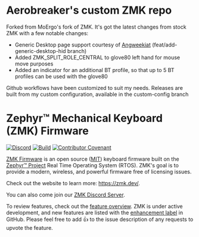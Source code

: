 # Aerobreaker's custom ZMK repo

Forked from MoErgo's fork of ZMK.  It's got the latest changes from stock ZMK with a few notable changes:
- Generic Desktop page support courtesy of [Angweekiat](https://github.com/angweekiat/zmk-strip-kit46) (feat/add-generic-desktop-hid branch)
- Added ZMK_SPLIT_ROLE_CENTRAL to glove80 left hand for mouse move purposes
- Added an indicator for an additional BT profile, so that up to 5 BT profiles can be used with the glove80

Github workflows have been customized to suit my needs.  Releases are built from my custom configuration, available in the custom-config branch

# Zephyr™ Mechanical Keyboard (ZMK) Firmware

[![Discord](https://img.shields.io/discord/719497620560543766)](https://zmk.dev/community/discord/invite)
[![Build](https://github.com/zmkfirmware/zmk/workflows/Build/badge.svg)](https://github.com/zmkfirmware/zmk/actions)
[![Contributor Covenant](https://img.shields.io/badge/Contributor%20Covenant-v2.0%20adopted-ff69b4.svg)](CODE_OF_CONDUCT.md)

[ZMK Firmware](https://zmk.dev/) is an open source ([MIT](LICENSE)) keyboard firmware built on the [Zephyr™ Project](https://www.zephyrproject.org/) Real Time Operating System (RTOS). ZMK's goal is to provide a modern, wireless, and powerful firmware free of licensing issues.

Check out the website to learn more: https://zmk.dev/.

You can also come join our [ZMK Discord Server](https://zmk.dev/community/discord/invite).

To review features, check out the [feature overview](https://zmk.dev/docs/). ZMK is under active development, and new features are listed with the [enhancement label](https://github.com/zmkfirmware/zmk/issues?q=is%3Aissue+is%3Aopen+label%3Aenhancement) in GitHub. Please feel free to add 👍 to the issue description of any requests to upvote the feature.
